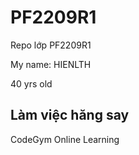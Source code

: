 # PF2209R1
Repo lớp PF2209R1


My name: HIENLTH

40 yrs old

## Làm việc hăng say
CodeGym Online Learning
